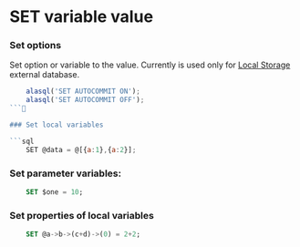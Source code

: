 # SET variable value

### Set options
Set option or variable to the value. Currently is used only for [Local Storage](LocalStorage) external database.
```js
    alasql('SET AUTOCOMMIT ON');
    alasql('SET AUTOCOMMIT OFF');
```

### Set local variables

```sql
    SET @data = @[{a:1},{a:2}];
```

### Set parameter variables:
```sql
    SET $one = 10;
```

### Set properties of local variables
```sql
    SET @a->b->(c+d)->(0) = 2+2;
```
